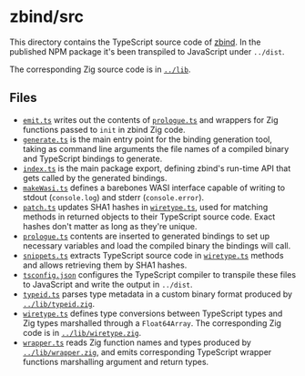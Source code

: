 # zbind/src

This directory contains the TypeScript source code of [zbind](..). In the published NPM package it's been transpiled to JavaScript under `../dist`.

The corresponding Zig source code is in [`../lib`](../lib).

## Files

- [`emit.ts`](emit.ts) writes out the contents of [`prologue.ts`](prologue.ts) and wrappers for Zig functions passed to `init` in zbind Zig code.
- [`generate.ts`](generate.ts) is the main entry point for the binding generation tool, taking as command line arguments the file names of a compiled binary and TypeScript bindings to generate.
- [`index.ts`](index.ts) is the main package export, defining zbind's run-time API that gets called by the generated bindings.
- [`makeWasi.ts`](makeWasi.ts) defines a barebones WASI interface capable of writing to stdout (`console.log`) and stderr (`console.error`).
- [`patch.ts`](patch.ts) updates SHA1 hashes in [`wiretype.ts`](wiretype.ts), used for matching methods in returned objects to their TypeScript source code. Exact hashes don't matter as long as they're unique.
- [`prologue.ts`](prologue.ts) contents are inserted to generated bindings to set up necessary variables and load the compiled binary the bindings will call.
- [`snippets.ts`](snippets.ts) extracts TypeScript source code in [`wiretype.ts`](wiretype.ts) methods and allows retrieving them by SHA1 hashes.
- [`tsconfig.json`](tsconfig.json) configures the TypeScript compiler to transpile these files to JavaScript and write the output in `../dist`.
- [`typeid.ts`]() parses type metadata in a custom binary format produced by [`../lib/typeid.zig`](../lib/typeid.zig).
- [`wiretype.ts`](wiretype.ts) defines type conversions between TypeScript types and Zig types marshalled through a `Float64Array`. The corresponding Zig code is in [`../lib/wiretype.zig`](../lib/wiretype.zig).
- [`wrapper.ts`](wrapper.ts) reads Zig function names and types produced by [`../lib/wrapper.zig`](../lib/wrapper.zig), and emits corresponding TypeScript wrapper functions marshalling argument and return types.
